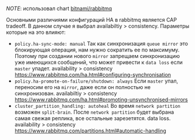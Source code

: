 _NOTE_: использовал chart [bitnami/rabbitmq](https://github.com/bitnami/charts/tree/master/bitnami/rabbitmq)

Основными различиями конфигураций HA в rabbitmq является CAP tradeoff. В данном случае я выбрал availabiltiy > consistency.
Параметры которые на это влияют:
- `policy.ha-sync-mode: manual`
  Так как синхронизация `queue mirror` это блокирующая операция, нам нужно сократить ее по максимуму. Поэтому при создании нового `mirror` запрещаем синхронизацию уже имеющихся сообщений, что может привести к `data loss` если `master` упадет. availability > consistency 
https://www.rabbitmq.com/ha.html#configuring-synchronisation
- `policy.ha-promote-on-failure/shutdown: always`
Если `master` упал, переносим его на `mirror`, даже если он полностью не синхронизован. availabiltiy > consistency
https://www.rabbitmq.com/ha.html#promoting-unsynchronised-mirrors
- `cluster_partition_handling: autoheal`
Во время `network partition` возможен `split-brain`. После `network partition` будет выбрана самая свежая реплика, все остальные зарезетятся. data loss. availability > consistency
https://www.rabbitmq.com/partitions.html#automatic-handling
